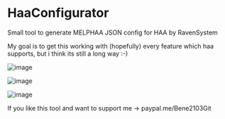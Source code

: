 # HaaConfigurator
Small tool to generate MELPHAA JSON config for HAA by RavenSystem

My goal is to get this working with (hopefully) every feature which haa supports, but i think its still a long way :-)

![image](https://user-images.githubusercontent.com/46553509/235886031-7570213d-0039-4e21-9049-b1e3385e5872.png)

![image](https://user-images.githubusercontent.com/46553509/235885895-0402e6db-2abb-4906-b460-ae4f6446c7e6.png)

![image](https://user-images.githubusercontent.com/46553509/235885927-99e6f450-ac61-4ebe-b89e-b6a4952734ed.png)


If you like this tool and want to support me -> paypal.me/Bene2103Git
